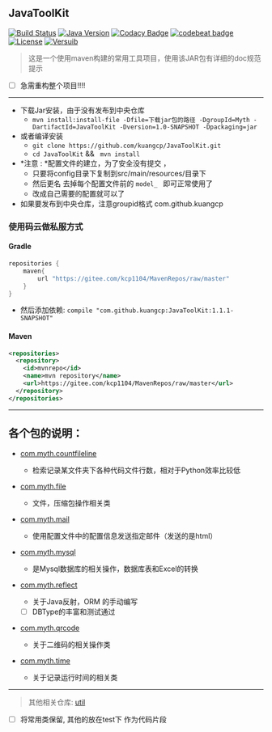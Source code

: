 ## JavaToolKit
[![Build Status](https://travis-ci.org/Kuangcp/JavaToolKit.svg?branch=master)](https://travis-ci.org/Kuangcp/JavaToolKit)
[![Java Version](https://img.shields.io/badge/Java-JRE%208-red.svg)](https://www.java.com/download/)
[![Codacy Badge](https://api.codacy.com/project/badge/Grade/a98ea20e4ff64eee90c43ac2a480e9a8)](https://www.codacy.com/app/Kuangcp/JavaToolKit?utm_source=github.com&amp;utm_medium=referral&amp;utm_content=Kuangcp/JavaToolKit&amp;utm_campaign=Badge_Grade)
[![codebeat badge](https://codebeat.co/badges/9ff07ca0-4c34-448d-a594-507fd9d34ec6)](https://codebeat.co/projects/github-com-kuangcp-javatoolkit-master)
[![License](https://img.shields.io/badge/license-MIT-brightgreen.svg)](LICENSE.md) 
[![Versuib](https://img.shields.io/github/tag/Kuangcp/JavaToolKit.svg)](https://github.com/Kuangcp/JavaToolKit/releases)

> 这是一个使用maven构建的常用工具项目，使用该JAR包有详细的doc规范提示

- [ ] 急需重构整个项目!!!!

**********************************
- 下载Jar安装，由于没有发布到中央仓库
    - `mvn install:install-file -Dfile=下载jar包的路径 -DgroupId=Myth -DartifactId=JavaToolKit -Dversion=1.0-SNAPSHOT -Dpackaging=jar`
- 或者编译安装
    - `git clone https://github.com/kuangcp/JavaToolKit.git`
    - `cd JavaToolKit` && ` mvn install`
- *注意 : *配置文件的建立，为了安全没有提交 ，
    - 只要将config目录下复制到src/main/resources/目录下
    - 然后更名 去掉每个配置文件前的 `model_ ` 即可正常使用了
    - 改成自己需要的配置就可以了
- 如果要发布到中央仓库，注意groupid格式 com.github.kuangcp

### 使用码云做私服方式

#### Gradle 
```groovy
repositories {
    maven{
        url "https://gitee.com/kcp1104/MavenRepos/raw/master"
    }
} 
```
- 然后添加依赖: `compile "com.github.kuangcp:JavaToolKit:1.1.1-SNAPSHOT"`   

#### Maven
```xml
<repositories>
  <repository>
    <id>mvnrepo</id>
    <name>mvn repository</name>
    <url>https://gitee.com/kcp1104/MavenRepos/raw/master</url>
  </repository>
</repositories>
```

****************************************
## 各个包的说明：

- [com.myth.countfileline](./src/main/java/com/myth/countfileline)
    -  检索记录某文件夹下各种代码文件行数，相对于Python效率比较低

- [com.myth.file](./src/main/java/com/myth/file)
    -  文件，压缩包操作相关类

- [com.myth.mail](./src/main/java/com/myth/mail)
    -  使用配置文件中的配置信息发送指定邮件（发送的是html）

- [com.myth.mysql ](./src/main/java/com/myth/mysql)
    -  是Mysql数据库的相关操作，数据库表和Excel的转换

-  [com.myth.reflect](./src/main/java/com/myth/reflect)
    - 关于Java反射，ORM 的手动编写
    - [ ] DBType的丰富和测试通过

- [com.myth.qrcode](./src/main/java/com/myth/qrcode)
    - 关于二维码的相关操作类

- [com.myth.time](./src/main/java/com/myth/time)
    - 关于记录运行时间的相关类

*******************
> 其他相关仓库: [util](https://github.com/zhazhapan/util)

- [ ] 将常用类保留, 其他的放在test下 作为代码片段
